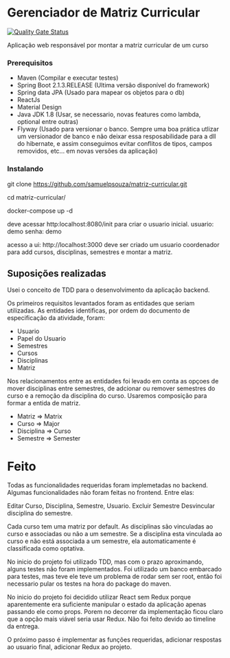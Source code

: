 # Gerenciador de Matriz Curricular

[![Quality Gate Status](https://sonarcloud.io/api/project_badges/measure?project=samuelpsouza_curriculum&metric=alert_status)](https://sonarcloud.io/dashboard?id=samuelpsouza_curriculum)

Aplicação web responsável por montar a matriz curricular
de um curso

### Prerequisitos
* Maven (Compilar e executar testes)
* Spring Boot 2.1.3.RELEASE (Ultima versão disponível do framework)
* Spring data JPA (Usado para mapear os objetos para o db)
* ReactJs
* Material Design
* Java JDK 1.8 (Usar, se necessario, novas features como lambda, optional entre outras)
* Flyway (Usado para versionar o banco. Sempre uma boa prática utlizar um versionador de
banco e não deixar essa resposabilidade para a dll do hibernate, e 
 assim conseguimos evitar conflitos de tipos, campos removidos, etc... em novas versões da aplicação)

### Instalando
git clone https://github.com/samuelpsouza/matriz-curricular.git

cd matriz-curricular/

docker-compose up -d

deve acessar http:localhost:8080/init para criar o usuario inicial.
usuario: demo
senha: demo

acesso a ui: http://localhost:3000
deve ser criado um usuario coordenador para add cursos, disciplinas, semestres e montar a matriz.

## Suposições realizadas

Usei o conceito de TDD para o desenvolvimento da aplicação backend.

Os primeiros requisitos levantados foram as entidades que seriam utilizadas.
As entidades identificas, por ordem do documento de especificação da atividade, foram:

* Usuario
* Papel do Usuario
* Semestres
* Cursos
* Disciplinas
* Matriz

Nos relacionamentos entre as entidades foi levado em conta as opçoes de mover disciplinas entre semestres,
de adcionar ou remover semestres do curso e a remoção da disciplina do curso. Usaremos composição para formar a entida
de matriz.

* Matriz => Matrix
* Curso => Major
* Disciplina => Curso
* Semestre => Semester
# Feito

Todas as funcionalidades requeridas foram implemetadas no backend.
Algumas funcionalidades não foram feitas no frontend. Entre elas:

Editar Curso, Disciplina, Semestre, Usuario.
Excluir Semestre
Desvincular disciplina do semestre.

Cada curso tem uma matriz por default. As disciplinas são vinculadas ao curso e associadas ou não a um semestre.
Se a disciplina esta vinculada ao curso e não está associada a um semestre, ela automaticamente é classificada como
optativa.

No inicio do projeto foi utilizado TDD, mas com o prazo aproximando, alguns testes não foram implementados. Foi utilizado um banco embarcado para testes, mas teve ele teve um problema de rodar sem ser root, então foi necessario pular os testes na hora do package do
maven.

No inicio do projeto foi decidido utilizar React sem Redux porque aparentemente era suficiente manipular o estado da aplicação apenas passando ele como props. Porem no decorrer da implementação ficou claro que a opção mais viável seria usar Redux. Não foi feito devido
ao timeline da entrega.

O próximo passo é implementar as funções requeridas, adicionar respostas ao usuario final, adicionar Redux ao projeto.



